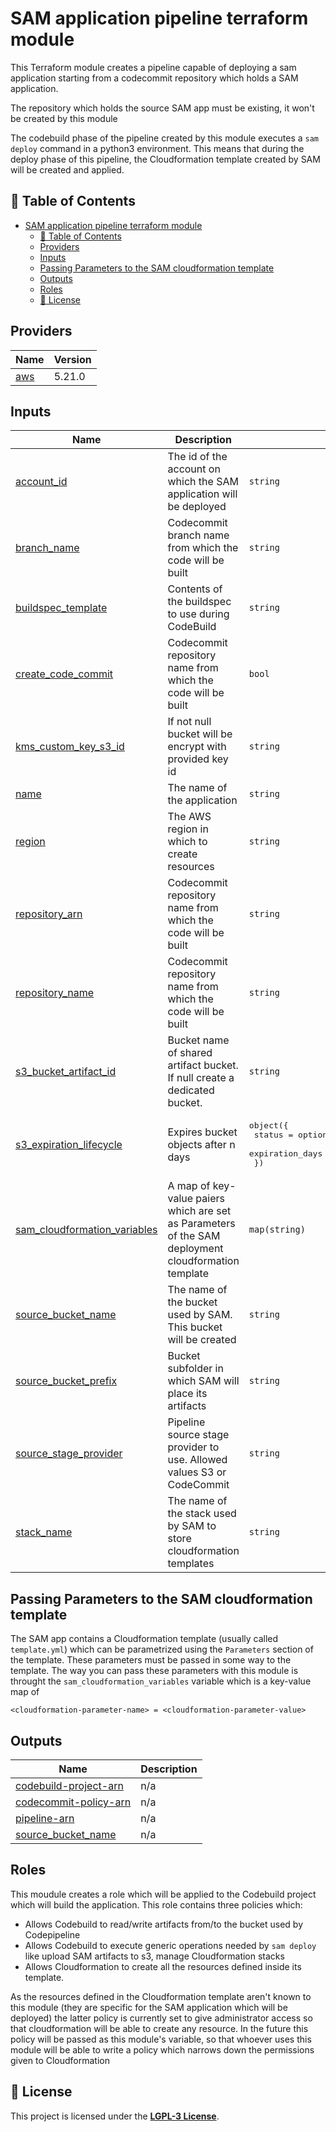 # SAM application pipeline terraform module

This Terraform module creates a pipeline capable of deploying a sam application starting from a codecommit repository which holds a SAM application.

The repository which holds the source SAM app must be existing, it won't be created by this module

The codebuild phase of the pipeline created by this module executes a `sam deploy` command in a python3 environment.
This means that during the deploy phase of this pipeline, the Cloudformation template created by SAM will be created and applied.

## 📌 Table of Contents

- [SAM application pipeline terraform module](#sam-application-pipeline-terraform-module)
  - [📌 Table of Contents](#-table-of-contents)
  - [Providers](#providers)
  - [Inputs](#inputs)
  - [Passing Parameters to the SAM cloudformation template](#parameters-to-sam)
  - [Outputs](#outputs)
  - [Roles](#roles)
  - [📜 License](#license)

## Providers  <a name="providers"></a>

| Name | Version |
|------|---------|
| <a name="provider_aws"></a> [aws](#provider\_aws) | 5.21.0 |

## Inputs <a name="inputs"></a>

| Name | Description | Type | Default | Required |
|------|-------------|------|---------|:--------:|
| <a name="input_account_id"></a> [account\_id](#input\_account\_id) | The id of the account on which the SAM application will be deployed | `string` | n/a | yes |
| <a name="input_branch_name"></a> [branch\_name](#input\_branch\_name) | Codecommit branch name from which the code will be built | `string` | `"main"` | no |
| <a name="input_buildspec_template"></a> [buildspec\_template](#input\_buildspec\_template) | Contents of the buildspec to use during CodeBuild | `string` | `null` | no |
| <a name="input_create_code_commit"></a> [create\_code\_commit](#input\_create\_code\_commit) | Codecommit repository name from which the code will be built | `bool` | `true` | no |
| <a name="input_kms_custom_key_s3_id"></a> [kms\_custom\_key\_s3\_id](#input\_kms\_custom\_key\_s3\_id) | If not null bucket will be encrypt with provided key id | `string` | `null` | no |
| <a name="input_name"></a> [name](#input\_name) | The name of the application | `string` | n/a | yes |
| <a name="input_region"></a> [region](#input\_region) | The AWS region in which to create resources | `string` | n/a | yes |
| <a name="input_repository_arn"></a> [repository\_arn](#input\_repository\_arn) | Codecommit repository name from which the code will be built | `string` | `""` | no |
| <a name="input_repository_name"></a> [repository\_name](#input\_repository\_name) | Codecommit repository name from which the code will be built | `string` | `"sam-service-scheduler"` | no |
| <a name="input_s3_bucket_artifact_id"></a> [s3\_bucket\_artifact\_id](#input\_s3\_bucket\_artifact\_id) | Bucket name of shared artifact bucket. If null create a dedicated bucket. | `string` | `null` | no |
| <a name="input_s3_expiration_lifecycle"></a> [s3\_expiration\_lifecycle](#input\_s3\_expiration\_lifecycle) | Expires bucket objects after n days | <pre>object({<br>    status          = optional(string, "Enabled")<br>    expiration_days = optional(number, 15)<br>  })</pre> | <pre>{<br>  "expiration_days": 15,<br>  "status": "Enabled"<br>}</pre> | no |
| <a name="input_sam_cloudformation_variables"></a> [sam\_cloudformation\_variables](#input\_sam\_cloudformation\_variables) | A map of key-value paiers which are set as Parameters of the SAM deployment cloudformation template | `map(string)` | `{}` | no |
| <a name="input_source_bucket_name"></a> [source\_bucket\_name](#input\_source\_bucket\_name) | The name of the bucket used by SAM. This bucket will be created | `string` | n/a | yes |
| <a name="input_source_bucket_prefix"></a> [source\_bucket\_prefix](#input\_source\_bucket\_prefix) | Bucket subfolder in which SAM will place its artifacts | `string` | `"artifacts"` | no |
| <a name="input_source_stage_provider"></a> [source\_stage\_provider](#input\_source\_stage\_provider) | Pipeline source stage provider to use. Allowed values S3 or CodeCommit | `string` | `"S3"` | no |
| <a name="input_stack_name"></a> [stack\_name](#input\_stack\_name) | The name of the stack used by SAM to store cloudformation templates | `string` | n/a | yes |


## Passing Parameters to the SAM cloudformation template <a name="parameters-to-sam"></a>
The SAM app contains a Cloudformation template (usually called `template.yml`) which can be parametrized using the `Parameters` section of the template.
These parameters must be passed in some way to the template.
The way you can pass these parameters with this module is throught the `sam_cloudformation_variables` variable which is a key-value map of

`<cloudformation-parameter-name> = <cloudformation-parameter-value>`

## Outputs <a name="outputs"></a>

| Name | Description |
|------|-------------|
| <a name="output_codebuild-project-arn"></a> [codebuild-project-arn](#output\_codebuild-project-arn) | n/a |
| <a name="output_codecommit-policy-arn"></a> [codecommit-policy-arn](#output\_codecommit-policy-arn) | n/a |
| <a name="output_pipeline-arn"></a> [pipeline-arn](#output\_pipeline-arn) | n/a |
| <a name="output_source_bucket_name"></a> [source\_bucket\_name](#output\_source\_bucket\_name) | n/a |
<!-- END_TF_DOCS -->

## Roles <a name="roles"></a>
This moudule creates a role which will be applied to the Codebuild project which will build the application. This role contains three policies which:

- Allows Codebuild to read/write artifacts from/to the bucket used by Codepipeline
- Allows Codebuild to execute generic operations needed by `sam deploy` like upload SAM artifacts to s3, manage Cloudformation stacks
- Allows Cloudformation to create all the resources defined inside its template.

As the resources defined in the Cloudformation template aren't known to this module (they are specific for the SAM application which will be deployed) the latter policy is currently set to give administrator access so that cloudformation will be able to create any resource.
In the future this policy will be passed as this module's variable, so that whoever uses this module will be able to write a policy which narrows down the permissions given to Cloudformation 

## 📜 License <a name="license"></a>

This project is licensed under the [**LGPL-3 License**](https://www.gnu.org/licenses/lgpl-3.0.html#license-text).
